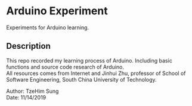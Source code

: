 # Arduino Experiment
Experiments for Arduino learning.

## Description
This repo recorded my learning process of Arduino. Including basic functions and source code research of Arduino.  
All resources comes from Internet and Jinhui Zhu, professor of School of Software Engineering, South China University of Technology.

Author: TzeHim Sung  
Date: 11/14/2019